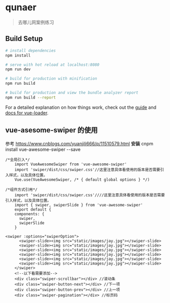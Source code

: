 # qunaer

> 去哪儿网案例练习

## Build Setup

``` bash
# install dependencies
npm install

# serve with hot reload at localhost:8080
npm run dev

# build for production with minification
npm run build

# build for production and view the bundle analyzer report
npm run build --report
```

For a detailed explanation on how things work, check out the [guide](http://vuejs-templates.github.io/webpack/) and [docs for vue-loader](http://vuejs.github.io/vue-loader).

## vue-asesome-swiper 的使用
参考  https://www.cnblogs.com/yuanjili666/p/11510579.html
**安装**
cnpm install vue-awesome-swiper --save

```linux
/*全局引入*/
    import VueAwesomeSwiper from 'vue-awesome-swiper'
    import 'swiper/dist/css/swiper.css'//这里注意具体看使用的版本是否需要引入样式，以及具体位置。
    Vue.use(VueAwesomeSwiper, /* { default global options } */)

```

```
/*组件方式引用*/
    import 'swiper/dist/css/swiper.css'////这里注意具体看使用的版本是否需要引入样式，以及具体位置。
    import { swiper, swiperSlide } from 'vue-awesome-swiper'
    export default {
    components: {
      swiper,
      swiperSlide
    }
```

```
<swiper :options="swiperOption">
      <swiper-slide><img src="static/images/jay.jpg"></swiper-slide>
      <swiper-slide><img src="static/images/jay.jpg"></swiper-slide>
      <swiper-slide><img src="static/images/jay.jpg"></swiper-slide>
      <swiper-slide><img src="static/images/jay.jpg"></swiper-slide>
      <swiper-slide><img src="static/images/jay.jpg"></swiper-slide>
      <swiper-slide><img src="static/images/jay.jpg"></swiper-slide>
    </swiper>
    <!--以下看需要添加-->
    <div class="swiper-scrollbar"></div> //滚动条
    <div class="swiper-button-next"></div> //下一项
    <div class="swiper-button-prev"></div> //上一项
    <div class="swiper-pagination"></div> //标页码

```

```
```